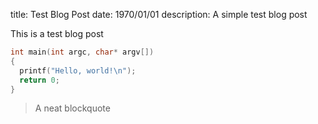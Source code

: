 title: Test Blog Post
date: 1970/01/01
description: A simple test blog post

This is a test blog post

```C
int main(int argc, char* argv[])
{
  printf("Hello, world!\n");
  return 0;
}
```

> A neat blockquote
